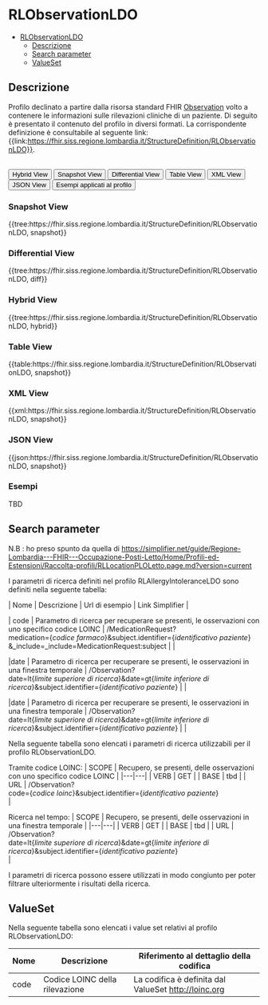 # RLObservationLDO

- [RLObservationLDO](#RLObservationLDO)
  - [Descrizione](#descrizione)
  - [Search parameter](#search-parameter)
  - [ValueSet](#valueset)


## Descrizione

Profilo declinato a partire dalla risorsa standard FHIR [Observation](https://hl7.org/fhir/r4/observation.html) volto a contenere le informazioni sulle rilevazioni cliniche di un paziente. 
Di seguito è presentato il contenuto del profilo in diversi formati. La corrispondente definizione è consultabile al seguente link: {{link:https://fhir.siss.regione.lombardia.it/StructureDefinition/RLObservationLDO}}.

<br>
<div class="tab">
  <button class="tablinks active" onclick="openTab(event, 'Hybrid View')">Hybrid View</button>
  <button class="tablinks" onclick="openTab(event, 'Snapshot View')">Snapshot View</button>
  <button class="tablinks" onclick="openTab(event, 'Differential View')">Differential View</button>
  <button class="tablinks" onclick="openTab(event, 'Table View')">Table View</button>
  <button class="tablinks" onclick="openTab(event, 'XML View')">XML View</button>
  <button class="tablinks" onclick="openTab(event, 'JSON View')">JSON View</button>
  <button class="tablinks" onclick="openTab(event, 'Esempi')">Esempi applicati al profilo</button>
</div>

<div id="Snapshot View" class="tabcontent">
  <h3>Snapshot View</h3>
{{tree:https://fhir.siss.regione.lombardia.it/StructureDefinition/RLObservationLDO, snapshot}}
</div>

<div id="Differential View" class="tabcontent">
  <h3>Differential View</h3>
{{tree:https://fhir.siss.regione.lombardia.it/StructureDefinition/RLObservationLDO, diff}}
</div>

<div id="Hybrid View" class="tabcontent"  style="display:block">
  <h3>Hybrid View</h3>
{{tree:https://fhir.siss.regione.lombardia.it/StructureDefinition/RLObservationLDO, hybrid}}
</div>

<div id="Table View" class="tabcontent">
  <h3>Table View</h3>
{{table:https://fhir.siss.regione.lombardia.it/StructureDefinition/RLObservationLDO, snapshot}}
</div>

<div id="XML View" class="tabcontent">
  <h3>XML View</h3>
{{xml:https://fhir.siss.regione.lombardia.it/StructureDefinition/RLObservationLDO, snapshot}}
</div>

<div id="JSON View" class="tabcontent">
  <h3>JSON View</h3>
{{json:https://fhir.siss.regione.lombardia.it/StructureDefinition/RLObservationLDO, snapshot}}
</div>

<div id="Esempi" class="tabcontent">
  <h3>Esempi</h3>
TBD
<br>
</div>


<!-- ===================================================FINE SEZIONE=================================================== -->

## Search parameter


N.B : ho preso spunto da quella di https://simplifier.net/guide/Regione-Lombardia---FHIR---Occupazione-Posti-Letto/Home/Profili-ed-Estensioni/Raccolta-profili/RLLocationPLOLetto.page.md?version=current 

I parametri di ricerca definiti nel profilo RLAllergyIntoleranceLDO sono definiti nella seguente tabella:

| Nome | Descrizione | Url di esempio | Link Simplifier |

| code | Parametro di ricerca per recuperare se presenti, le osservazioni con uno specifico codice LOINC  | /MedicationRequest?<br>medication={_codice farmaco_}&subject.identifier=\{_identificativo paziente_\}<br>&_include=_include=MedicationRequest:subject |  |

|date | Parametro di ricerca per recuperare se presenti, le osservazioni in una finestra temporale | /Observation?<br>date=lt\{_limite superiore di ricerca_}&date=gt\{_limite inferiore di ricerca_}&subject.identifier=\{_identificativo paziente_\} |  |

|date | Parametro di ricerca per recuperare se presenti, le osservazioni in una finestra temporale | /Observation?<br>date=lt\{_limite superiore di ricerca_}&date=gt\{_limite inferiore di ricerca_}&subject.identifier=\{_identificativo paziente_\} |  |

Nella seguente tabella sono elencati i parametri di ricerca utilizzabili per il profilo RLObservationLDO.

Tramite codice LOINC:
| SCOPE | Recupero, se presenti, delle osservazioni con uno specifico codice LOINC    |
|---|---|
| VERB | GET |
| BASE | tbd    |
| URL | /Observation?<br>code=\{_codice loinc_}&subject.identifier=\{_identificativo paziente_\}<br>    |


Ricerca nel tempo:
| SCOPE | Recupero, se presenti, delle osservazioni in una finestra temporale    |
|---|---|
| VERB | GET |
| BASE | tbd    |
| URL | /Observation?<br>date=lt\{_limite superiore di ricerca_}&date=gt\{_limite inferiore di ricerca_}&subject.identifier=\{_identificativo paziente_\}<br>      |

I parametri di ricerca possono essere utilizzati in modo congiunto per poter filtrare ulteriormente i risultati della ricerca.
<!-- ===================================================FINE SEZIONE=================================================== -->

## ValueSet


Nella seguente tabella sono elencati i value set relativi al profilo RLObservationLDO:

| Nome    | Descrizione    | Riferimento   al dettaglio della codifica    |
|---|---|---|
| code | Codice LOINC della rilevazione |La codifica è definita dal ValueSet http://loinc.org |

